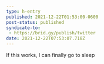 ```yaml
---
type: h-entry
published: 2021-12-22T01:53:00-0600
post-status: published
syndicate-to:
 - https://brid.gy/publish/twitter
date: 2021-12-22T07:53:07.718Z
---
```


If this works, I can finally go to sleep